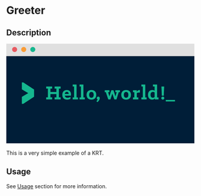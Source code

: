# Greeter

## Description

![Konstellation](./img/hello_world.png)

This is a very simple example of a KRT.

## Usage

See [Usage](./usage.md) section for more information.
